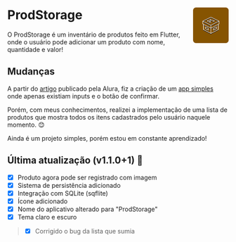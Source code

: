 # ProdStorage <img src='assets/rounded.png' style="width:16%;" align="right">

O ProdStorage é um inventário de produtos feito em Flutter, onde o usuário pode adicionar um produto com nome, quantidade e valor!

## Mudanças

A partir do <a href='https://www.alura.com.br/artigos/criando-formulario-com-flutter'>artigo</a> publicado pela Alura, fiz a criação de um <a href='https://github.com/CaioLuppo/InventariodeProdutos/releases/tag/FimDoArtigo'>app simples</a> onde apenas existiam inputs e o botão de confirmar.

Porém, com meus conhecimentos, realizei a implementação de uma lista de produtos que mostra todos os itens cadastrados pelo usuário naquele momento. 😊

Ainda é um projeto simples, porém estou em constante aprendizado!

## Última atualização (v1.1.0+1) 🎉

- [x] Produto agora pode ser registrado com imagem
- [x] Sistema de persistência adicionado
- [x] Integração com SQLite (sqflite)
- [x] Ícone adicionado
- [x] Nome do aplicativo alterado para "ProdStorage"
- [x] Tema claro e escuro

>- [x] Corrigido o bug da lista que sumia
